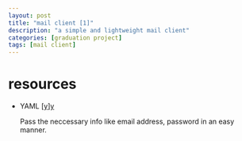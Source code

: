 ```yaml
---
layout: post
title: "mail client [1]"
description: "a simple and lightweight mail client"
categories: [graduation project]
tags: [mail client]
---
```


# resources
+ YAML [[y]][y]

    Pass the neccessary info like email address, password in an easy manner.


[y]: http://www.yaml.org/spec/1.2/spec.html
